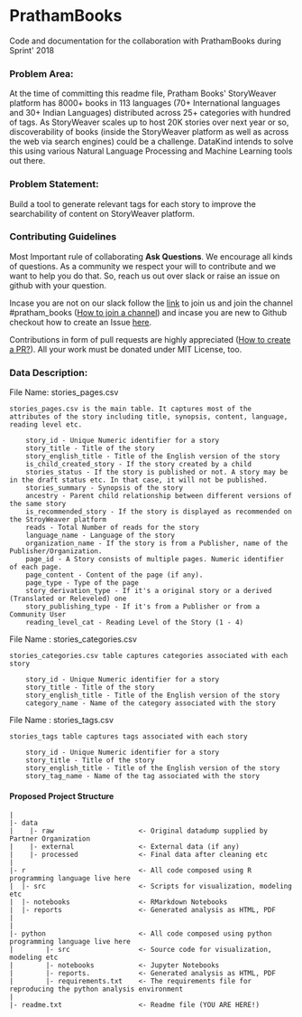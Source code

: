 # PrathamBooks
Code and documentation for the collaboration with PrathamBooks during Sprint' 2018 

### Problem Area: 
At the time of committing this readme file, Pratham Books' StoryWeaver platform has 8000+ books in 113 languages (70+ International languages and 30+ Indian Languages) distributed across 25+ categories with hundred of tags. As StoryWeaver scales up to host 20K stories over next year or so, discoverability of books (inside the StoryWeaver platform as well as across the web via search engines) could be a challenge. DataKind intends to solve this using various Natural Language Processing and Machine Learning tools out there.

### Problem Statement: 
Build a tool to generate relevant tags for each story to improve the searchability of content on StoryWeaver platform.

### Contributing Guidelines
Most Important rule of collaborating **Ask Questions**. We encourage all kinds of questions. As a community we respect your will to contribute and we want to help you do that. So, reach us out over slack or raise an issue on github with your question.

Incase you are not on our slack follow the [link](https://dkblr-slack.herokuapp.com) to join us and join the channel #pratham_books ([How to join a channel](https://www.wikihow.com/Join-a-Channel-on-Slack)) and incase you are new to Github checkout how to create an Issue [here](https://help.github.com/articles/creating-an-issue/).

Contributions in form of pull requests are highly appreciated ([How to create a PR?](https://help.github.com/articles/creating-a-pull-request/)). All your work must be donated under MIT License, too.

### Data Description:

File Name: stories_pages.csv

	stories_pages.csv is the main table. It captures most of the attributes of the story including title, synopsis, content, language, reading level etc.

		story_id - Unique Numeric identifier for a story
		story_title - Title of the story
		story_english_title - Title of the English version of the story
		is_child_created_story - If the story created by a child 
		stories_status - If the story is published or not. A story may be in the draft status etc. In that case, it will not be published. 
		stories_summary - Synopsis of the story
		ancestry - Parent child relationship between different versions of the same story
		is_recommended_story - If the story is displayed as recommended on the StroyWeaver platform
		reads - Total Number of reads for the story
		language_name - Language of the story
		organization_name - If the story is from a Publisher, name of the Publisher/Organization.
		page_id - A Story consists of multiple pages. Numeric identifier of each page.
		page_content - Content of the page (if any).
		page_type - Type of the page
		story_derivation_type - If it's a original story or a derived (Translated or Releveled) one
		story_publishing_type - If it's from a Publisher or from a Community User
		reading_level_cat - Reading Level of the Story (1 - 4)

File Name : stories_categories.csv 

	stories_categories.csv table captures categories associated with each story

		story_id - Unique Numeric identifier for a story
		story_title - Title of the story
		story_english_title - Title of the English version of the story
		category_name - Name of the category associated with the story


File Name : stories_tags.csv

	stories_tags table captures tags associated with each story

		story_id - Unique Numeric identifier for a story
		story_title - Title of the story
		story_english_title - Title of the English version of the story
		story_tag_name - Name of the tag associated with the story

#### Proposed Project Structure
```
|
|- data
|    |- raw                     <- Original datadump supplied by Partner Organization
|    |- external                <- External data (if any)
|    |- processed               <- Final data after cleaning etc
|
|- r                            <- All code composed using R programming language live here
|  |- src                       <- Scripts for visualization, modeling etc
|  |- notebooks                 <- RMarkdown Notebooks
|  |- reports                   <- Generated analysis as HTML, PDF
|
|
|- python                       <- All code composed using python programming language live here
|        |- src                 <- Source code for visualization, modeling etc
|        |- notebooks           <- Jupyter Notebooks
|        |- reports.            <- Generated analysis as HTML, PDF
|        |- requirements.txt    <- The requirements file for reproducing the python analysis environment
|
|- readme.txt                   <- Readme file (YOU ARE HERE!)
```
